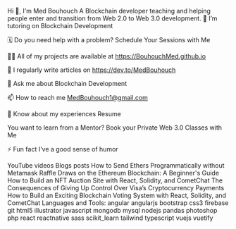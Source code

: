 Hi 👋, I'm Med Bouhouch
A Blockchain developer teaching and helping people enter and transition from Web 2.0 to Web 3.0 development.
🌱 I’m tutoring on Blockchain Development

🗓️ Do you need help with a problem? Schedule Your Sessions with Me

👨‍💻 All of my projects are available at https://BouhouchMed.github.io

📝 I regularly write articles on https://dev.to/MedBouhouch

💬 Ask me about Blockchain Development

📫 How to reach me MedBouhouch1@gmail.com

📄 Know about my experiences Resume

You want to learn from a Mentor? Book your Private Web 3.0 Classes with Me

⚡ Fun fact I've a good sense of humor

YouTube videos
Blogs posts
How to Send Ethers Programmatically without Metamask
Raffle Draws on the Ethereum Blockchain: A Beginner's Guide
How to Build an NFT Auction Site with React, Solidity, and CometChat
The Consequences of Giving Up Control Over Visa’s Cryptocurrency Payments
How to Build an Exciting Blockchain Voting System with React, Solidity, and CometChat
Languages and Tools:
angular angularjs bootstrap css3 firebase git html5 illustrator javascript mongodb mysql nodejs pandas photoshop php react reactnative sass scikit_learn tailwind typescript vuejs vuetify

